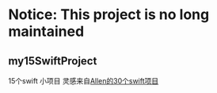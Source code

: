# Notice: This project is no long maintained
## my15SwiftProject
15个swift 小项目
灵感来自[Allen的30个swift项目](https://github.com/allenwong/30DaysofSwift)
